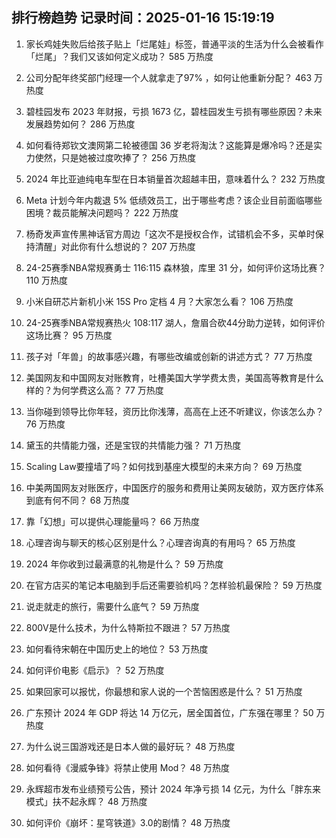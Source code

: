 
## 排行榜趋势 记录时间：2025-01-16 15:19:19
  
  1. 家长鸡娃失败后给孩子贴上「烂尾娃」标签，普通平淡的生活为什么会被看作「烂尾」？我们又该如何定义成功？ 585 万热度
    
  2. 公司分配年终奖部门经理一个人就拿走了97% ，如何让他重新分配？ 463 万热度
    
  3. 碧桂园发布 2023 年财报，亏损 1673 亿，碧桂园发生亏损有哪些原因？未来发展趋势如何？ 286 万热度
    
  4. 如何看待郑钦文澳网第二轮被德国 36 岁老将淘汰？这能算是爆冷吗？还是实力使然，只是她被过度吹捧了？ 256 万热度
    
  5. 2024 年比亚迪纯电车型在日本销量首次超越丰田，意味着什么？ 232 万热度
    
  6. Meta 计划今年内裁退 5% 低绩效员工，出于哪些考虑？该企业目前面临哪些困境？裁员能解决问题吗？ 222 万热度
    
  7. 杨奇发声宣传黑神话官方周边「这次不是授权合作，试错机会不多，买单时保持清醒」对此你有什么想说的？ 207 万热度
    
  8. 24-25赛季NBA常规赛勇士 116:115 森林狼，库里 31 分，如何评价这场比赛？ 110 万热度
    
  9. 小米自研芯片新机小米 15S Pro 定档 4 月？大家怎么看？ 106 万热度
    
  10. 24-25赛季NBA常规赛热火 108:117 湖人，詹眉合砍44分助力逆转，如何评价这场比赛？ 95 万热度
    
  11. 孩子对「年兽」的故事感兴趣，有哪些改编或创新的讲述方式？ 77 万热度
    
  12. 美国网友和中国网友对账教育，吐槽美国大学学费太贵，美国高等教育是什么样的？为何学费这么高？ 77 万热度
    
  13. 当你碰到领导比你年轻，资历比你浅薄，高高在上还不听建议，你该怎么办？ 76 万热度
    
  14. 黛玉的共情能力强，还是宝钗的共情能力强？ 71 万热度
    
  15. Scaling Law要撞墙了吗？如何找到基座大模型的未来方向？ 69 万热度
    
  16. 中美两国网友对账医疗，中国医疗的服务和费用让美网友破防，双方医疗体系到底有何不同？ 68 万热度
    
  17. 靠「幻想」可以提供心理能量吗？ 66 万热度
    
  18. 心理咨询与聊天的核心区别是什么？心理咨询真的有用吗？ 65 万热度
    
  19. 2024 年你收到过最满意的礼物是什么？ 59 万热度
    
  20. 在官方店买的笔记本电脑到手后还需要验机吗？怎样验机最保险？ 59 万热度
    
  21. 说走就走的旅行，需要什么底气？ 59 万热度
    
  22. 800V是什么技术，为什么特斯拉不跟进？ 57 万热度
    
  23. 如何看待宋朝在中国历史上的地位？ 53 万热度
    
  24. 如何评价电影《启示》？ 52 万热度
    
  25. 如果回家可以报忧，你最想和家人说的一个苦恼困惑是什么？ 51 万热度
    
  26. 广东预计 2024 年 GDP 将达 14 万亿元，居全国首位，广东强在哪里？ 50 万热度
    
  27. 为什么说三国游戏还是日本人做的最好玩？ 48 万热度
    
  28. 如何看待《漫威争锋》将禁止使用 Mod？ 48 万热度
    
  29. 永辉超市发布业绩预亏公告，预计 2024 年净亏损 14 亿元，为什么「胖东来模式」扶不起永辉？ 48 万热度
    
  30. 如何评价《崩坏：星穹铁道》3.0的剧情？ 48 万热度
    